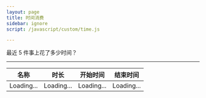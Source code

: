 ```yaml
---
layout: page
title: 时间消费
sidebar: ignore
script: /javascript/custom/time.js

---
```


最近 5 件事上花了多少时间？

---

<table>
  <thead>
    <tr>
      <th>名称</th>
      <th>时长</th>
      <th>开始时间</th>
      <th>结束时间</th>
    </tr>
  </thead>
  <tbody id="time">
    <tr>
      <td>Loading...</td>
      <td>Loading...</td>
      <td>Loading...</td>
      <td>Loading...</td>
    </tr>
  </tbody>
</table>
